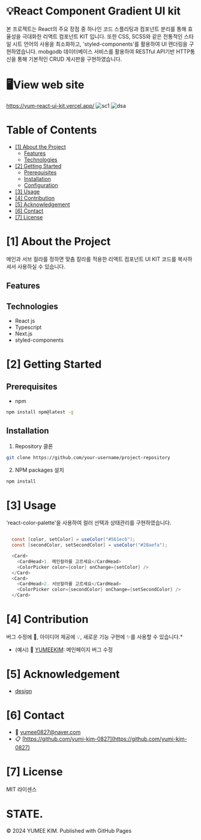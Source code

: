 # 💡React Component Gradient UI kit

본 프로젝트는 React의 주요 장점 중 하나인 코드 스플리팅과 컴포넌트 분리를 통해 효율성을 극대화한 리액트 컴포넌트 KIT 입니다. 또한 CSS, SCSS와 같은 전통적인 스타일 시트 언어의 사용을 최소화하고, 'styled-components'를 활용하여 UI 렌더링을 구현하였습니다.
mobgodb 데이터베이스 서비스를 활용하여 RESTful API기반 HTTP통신을 통해 기본적인 CRUD 게시판을 구현하였습니다.

# 🖥️View web site

<!--프로젝트 대문 이미지-->

https://yum-react-ui-kit.vercel.app/
![sc1](https://github.com/yumi-kim-0827/yum-react-ui-kit/assets/116349476/45261959-fdbe-4937-a5da-b7a7c1a6cea6)
![dsa](https://github.com/yumi-kim-0827/yum-react-ui-kit/assets/116349476/f5887533-30a8-4381-acf6-04a989812119)

<!--목차-->

# Table of Contents

- [[1] About the Project](#1-about-the-project)
  - [Features](#features)
  - [Technologies](#technologies)
- [[2] Getting Started](#2-getting-started)
  - [Prerequisites](#prerequisites)
  - [Installation](#installation)
  - [Configuration](#configuration)
- [[3] Usage](#3-usage)
- [[4] Contribution](#4-contribution)
- [[5] Acknowledgement](#5-acknowledgement)
- [[6] Contact](#6-contact)
- [[7] License](#7-license)

# [1] About the Project

메인과 서브 컬라를 정하면 맞춤 칼라를 적용한 리액트 컴포넌트 UI KIT 코드를
복사하셔서 사용하실 수 있습니다.

## Features

## Technologies

- React js
- Typescript
- Next.js
- styled-components

# [2] Getting Started

## Prerequisites

- npm

```bash
npm install npm@latest -g
```

## Installation

1. Repository 클론

```bash
git clone https://github.com/your-username/project-repository
```

2. NPM packages 설치

```bash
npm install
```

# [3] Usage

'react-color-palette'을 사용하여 컬러 선택과 상태관리를 구현하였습니다.

```java

  const [color, setColor] = useColor("#561ecb");
  const [secondColor, setSecondColor] = useColor("#28aefa");

  <Card>
    <CardHead>1. 메인칼라를 고르세요</CardHead>
    <ColorPicker color={color} onChange={setColor} />
  </Card>
  <Card>
    <CardHead>2. 서브칼라를 고르세요</CardHead>
    <ColorPicker color={secondColor} onChange={setSecondColor} />
  </Card>

```

# [4] Contribution

버그 수정에 🐞, 아이디어 제공에 💡, 새로운 기능 구현에 ✨를 사용할 수 있습니다.\*

- (예시) 🐞 [YUMEEKIM](https://github.com/yumi-kim-0827): 메인페이지 버그 수정

# [5] Acknowledgement

- [design](https://www.behance.net/gallery/196517557/Design-System-UIUX-Design-Design-Library?tracking_source=search_projects|gradient+ui+kit&l=8)

# [6] Contact

- 📧 yumee0827@naver.com
- 📋 [https://github.com/yumi-kim-0827](https://github.com/yumi-kim-0827)

# [7] License

MIT 라이센스
# STATE.
© 2024 YUMEE KIM. Published with GitHub Pages

<!--Url for Badges-->

[license-shield]: https://img.shields.io/github/license/dev-ujin/readme-template?labelColor=D8D8D8&color=04B4AE
[repository-size-shield]: https://img.shields.io/github/repo-size/dev-ujin/readme-template?labelColor=D8D8D8&color=BE81F7
[issue-closed-shield]: https://img.shields.io/github/issues-closed/dev-ujin/readme-template?labelColor=D8D8D8&color=FE9A2E

<!--Url for Buttons-->

[readme-eng-shield]: https://img.shields.io/badge/-readme%20in%20english-2E2E2E?style=for-the-badge
[view-demo-shield]: https://img.shields.io/badge/-%F0%9F%98%8E%20view%20demo-F3F781?style=for-the-badge
[view-demo-url]: https://dev-ujin.github.io
[report-bug-shield]: https://img.shields.io/badge/-%F0%9F%90%9E%20report%20bug-F5A9A9?style=for-the-badge
[report-bug-url]: https://github.com/dev-ujin/readme-template/issues
[request-feature-shield]: https://img.shields.io/badge/-%E2%9C%A8%20request%20feature-A9D0F5?style=for-the-badge
[request-feature-url]: https://github.com/dev-ujin/readme-template/issues

<!--URLS-->

[license-url]: LICENSE.md
[contribution-url]: CONTRIBUTION.md
[readme-eng-url]: ../README.md

